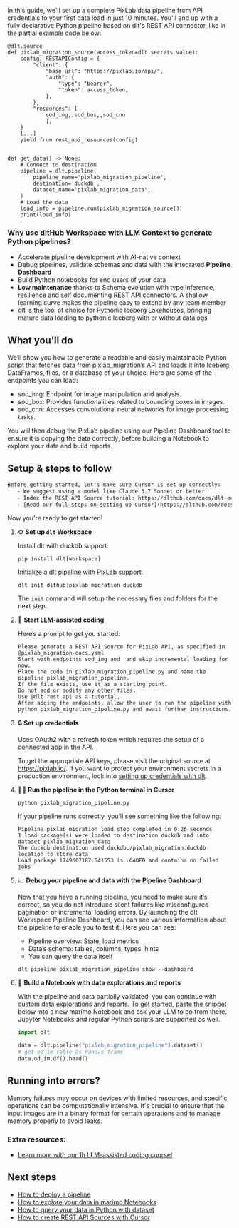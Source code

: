 In this guide, we'll set up a complete PixLab data pipeline from API credentials to your first data load in just 10 minutes. You'll end up with a fully declarative Python pipeline based on dlt's REST API connector, like in the partial example code below:

```python-outcome
@dlt.source
def pixlab_migration_source(access_token=dlt.secrets.value):
    config: RESTAPIConfig = {
        "client": {
            "base_url": "https://pixlab.io/api/",
            "auth": {
                "type": "bearer",
                "token": access_token,
            },
        },
        "resources": [
            sod_img,,sod_box,,sod_cnn
            ],
    }
    [...]
    yield from rest_api_resources(config)


def get_data() -> None:
    # Connect to destination
    pipeline = dlt.pipeline(
        pipeline_name='pixlab_migration_pipeline',
        destination='duckdb',
        dataset_name='pixlab_migration_data', 
    )
    # Load the data
    load_info = pipeline.run(pixlab_migration_source())
    print(load_info) 
```

### Why use dltHub Workspace with LLM Context to generate Python pipelines?

- Accelerate pipeline development with AI-native context
- Debug pipelines, validate schemas and data with the integrated **Pipeline Dashboard**
- Build Python notebooks for end users of your data
- **Low maintenance** thanks to Schema evolution with type inference, resilience and self documenting REST API connectors. A shallow learning curve makes the pipeline easy to extend by any team member
- dlt is the tool of choice for Pythonic Iceberg Lakehouses, bringing mature data loading to pythonic Iceberg with or without catalogs

## What you’ll do

We’ll show you how to generate a readable and easily maintainable Python script that fetches data from pixlab_migration’s API and loads it into Iceberg, DataFrames, files, or a database of your choice. Here are some of the endpoints you can load:

- sod_img: Endpoint for image manipulation and analysis.
- sod_box: Provides functionalities related to bounding boxes in images.
- sod_cnn: Accesses convolutional neural networks for image processing tasks.

You will then debug the PixLab pipeline using our Pipeline Dashboard tool to ensure it is copying the data correctly, before building a Notebook to explore your data and build reports.

## Setup & steps to follow

```default
Before getting started, let's make sure Cursor is set up correctly:
   - We suggest using a model like Claude 3.7 Sonnet or better
   - Index the REST API Source tutorial: https://dlthub.com/docs/dlt-ecosystem/verified-sources/rest_api/ and add it to context as **@dlt rest api**
   - [Read our full steps on setting up Cursor](https://dlthub.com/docs/dlt-ecosystem/llm-tooling/cursor-restapi#23-configuring-cursor-with-documentation)
```

Now you're ready to get started!

1. ⚙️ **Set up `dlt` Workspace**
    
    Install dlt with duckdb support:
    ```shell
    pip install dlt[workspace]
    ```

    Initialize a dlt pipeline with PixLab support.
    ```shell
    dlt init dlthub:pixlab_migration duckdb
    ```

    The `init` command will setup the necessary files and folders for the next step.
    
2. 🤠 **Start LLM-assisted coding**
    
    Here’s a prompt to get you started:
    
    ```prompt
    Please generate a REST API Source for PixLab API, as specified in @pixlab_migration-docs.yaml 
    Start with endpoints sod_img and  and skip incremental loading for now. 
    Place the code in pixlab_migration_pipeline.py and name the pipeline pixlab_migration_pipeline. 
    If the file exists, use it as a starting point. 
    Do not add or modify any other files. 
    Use @dlt rest api as a tutorial. 
    After adding the endpoints, allow the user to run the pipeline with python pixlab_migration_pipeline.py and await further instructions.
    ```

    
3. 🔒 **Set up credentials** 
    
    Uses OAuth2 with a refresh token which requires the setup of a connected app in the API.
    
    To get the appropriate API keys, please visit the original source at https://pixlab.io/.
    If you want to protect your environment secrets in a production environment, look into [setting up credentials with dlt](https://dlthub.com/docs/walkthroughs/add_credentials).
    
4. 🏃‍♀️ **Run the pipeline in the Python terminal in Cursor**
    
    ```shell
    python pixlab_migration_pipeline.py
    ```
    
    If your pipeline runs correctly, you’ll see something like the following:
    
    ```shell
    Pipeline pixlab_migration load step completed in 0.26 seconds
    1 load package(s) were loaded to destination duckdb and into dataset pixlab_migration_data
    The duckdb destination used duckdb:/pixlab_migration.duckdb location to store data
    Load package 1749667187.541553 is LOADED and contains no failed jobs
    ```
    
5. 📈 **Debug your pipeline and data with the Pipeline Dashboard**

    Now that you have a running pipeline, you need to make sure it’s correct, so you do not introduce silent failures like misconfigured pagination or incremental loading errors. By launching the dlt Workspace Pipeline Dashboard, you can see various information about the pipeline to enable you to test it. Here you can see:
    - Pipeline overview: State, load metrics
    - Data’s schema: tables, columns, types, hints
    - You can query the data itself
    
    ```shell
    dlt pipeline pixlab_migration_pipeline show --dashboard
    ```
    
6. 🐍 **Build a Notebook with data explorations and reports**

    With the pipeline and data partially validated, you can continue with custom data explorations and reports. To get started, paste the snippet below into a new marimo Notebook and ask your LLM to go from there. Jupyter Notebooks and regular Python scripts are supported as well.

    
    ```python
    import dlt

   data = dlt.pipeline("pixlab_migration_pipeline").dataset()
   # get od_im table as Pandas frame
   data.od_im.df().head()
    ```

## Running into errors?

Memory failures may occur on devices with limited resources, and specific operations can be computationally intensive. It's crucial to ensure that the input images are in a binary format for certain operations and to manage memory properly to avoid leaks.

### Extra resources:

- [Learn more with our 1h LLM-assisted coding course!](https://www.youtube.com/watch?v=GGid70rnJuM)

## Next steps

- [How to deploy a pipeline](https://dlthub.com/docs/walkthroughs/deploy-a-pipeline)
- [How to explore your data in marimo Notebooks](https://dlthub.com/docs/general-usage/dataset-access/marimo)
- [How to query your data in Python with dataset](https://dlthub.com/docs/general-usage/dataset-access/dataset)
- [How to create REST API Sources with Cursor](https://dlthub.com/docs/dlt-ecosystem/llm-tooling/cursor-restapi)